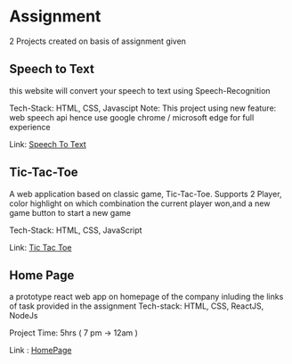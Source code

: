 # Assignment

2 Projects created on basis of assignment given

## Speech to Text

this website will convert your speech to text using Speech-Recognition

Tech-Stack: HTML, CSS, Javascipt
Note: This project using new feature: web speech api hence use google chrome / microsoft edge for full experience

Link: [Speech To Text](https://usersatoshi.github.io/sustainableadvancements/Speech%20to%20text/)

## Tic-Tac-Toe

A web application based on classic game, Tic-Tac-Toe.
Supports 2 Player, color highlight on which combination the current player won,and a new game button to start a new game

Tech-Stack: HTML, CSS, JavaScript

Link: [Tic Tac Toe](https://usersatoshi.github.io/sustainableadvancements/Tic%20Tac%20Toe/)


## Home Page

a prototype react web app on homepage of the company inluding the links of task provided in the assignment
Tech-stack: HTML, CSS, ReactJS, NodeJs

Project Time:  5hrs ( 7 pm -> 12am )

Link : [HomePage](https://sustainableadvancements.vercel.app/)
